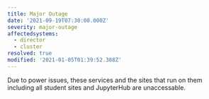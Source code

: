 ```yaml
---
title: Major Outage
date: '2021-09-19T07:30:00.000Z'
severity: major-outage
affectedsystems:
  - director
  - cluster
resolved: true
modified: '2021-01-05T01:39:52.388Z'
---
```

Due to power issues, these services and the sites that run on them including all student sites and JupyterHub are unaccessable.

<!--- language code: en -->
